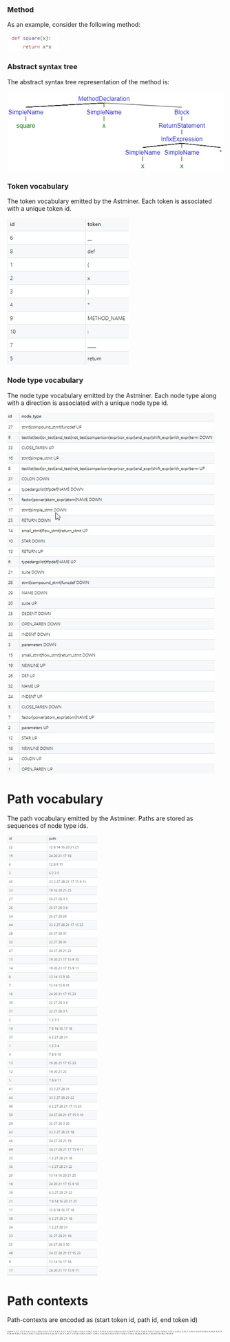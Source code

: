### Method
As an example, consider the following method:

![Image description](images/method.jpg)

### Abstract syntax tree
The abstract syntax tree representation of the method is:

![Image description](images/ast.jpg)

### Token vocabulary
The token vocabulary emitted by the Astminer. Each token is associated with a unique token id.

![Image description](images/token_vocabulary.jpg)

### Node type vocabulary
The node type vocabulary emitted by the Astminer. Each node type along with a direction is associated with a unique node type id.

![Image description](images/node_type_vocabulary.jpg)

# Path vocabulary
The path vocabulary emitted by the Astminer. Paths are stored as sequences of node type ids.

![Image description](images/path_vocabulary.jpg)

# Path contexts
Path-contexts are encoded as (start token id, path id, end token id)

![Image description](images/path_context_encoded_form.jpg)